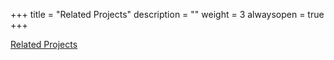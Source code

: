 +++
title = "Related Projects"
description = ""
weight = 3
alwaysopen = true
+++

[Related Projects](https://fdio-vpp.readthedocs.io/en/latest/relatedprojects/index.html)
